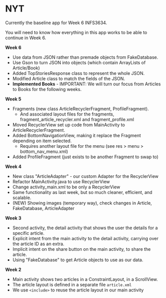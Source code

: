 # NYT
 
Currently the baseline app for Week 6 INFS3634.

You will need to know how everything in this app works to be able to continue in Week 6.

**Week 6**
- Use data from JSON rather than premade objects from FakeDatabase.
- Use Gson to turn JSON into objects (which contain ArrayLists of Article/Book)
- Added TopStoriesResponse class to represent the whole JSON.
 - Modified Article class to match the fields of the JSON.
- **Implemented Books** - IMPORTANT: We will turn our focus from Articles to Books for the following weeks.

**Week 5**
- Fragments (new class ArticleRecyclerFragment, ProfileFragment).
  - And associated layout files for the fragments, fragment_article_recycler.xml and fragment_profile.xml
- Moved RecyclerView set up code from MainActivity to ArticleRecyclerFragment.
- Added BottomNavigationView, making it replace the Fragment depending on item selected.
  - Requires another layout file for the menu (see res > menu > bottom_nav_menu.xml)
- Added ProfileFragment (just exists to be another Fragment to swap to)

**Week 4**
- New class "ArticleAdapter" - our custom Adapter for the RecyclerView
- Refactor MainActivity.java to use RecyclerView
- Change activity_main.xml to be only a RecyclerView
- Same functionality as last week, but so much cleaner, efficient, and scalable.
- (NEW) Showing images (temporary way), check changes in Article, FakeDatabase, ArticleAdapter

**Week 3**
- Second activity, the detail activity that shows the user the details for a specific article.
- Explicit intent from the main activity to the detail activity, carrying over the article ID as an extra.
- Implicit intent on the share button on the main activity, to share the article.
- Using "FakeDatabase" to get Article objects to use as our data.

**Week 2**
- Main activity shows two articles in a ConstraintLayout, in a ScrollView.
- The article layout is defined in a separate file ```article.xml```
- We use ```<include>``` to reuse the article layout in our main activity
